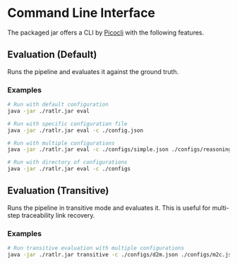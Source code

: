 # Command Line Interface

The packaged jar offers a CLI by [Picocli](https://picocli.info/) with the following features.

## Evaluation (Default)
Runs the pipeline and evaluates it against the ground truth.

### Examples
```bash
# Run with default configuration
java -jar ./ratlr.jar eval

# Run with specific configuration file
java -jar ./ratlr.jar eval -c ./config.json

# Run with multiple configurations
java -jar ./ratlr.jar eval -c ./configs/simple.json ./configs/reasoning

# Run with directory of configurations
java -jar ./ratlr.jar eval -c ./configs
```

## Evaluation (Transitive)
Runs the pipeline in transitive mode and evaluates it. This is useful for multi-step traceability link recovery.

### Examples
```bash
# Run transitive evaluation with multiple configurations
java -jar ./ratlr.jar transitive -c ./configs/d2m.json ./configs/m2c.json -e ./configs/eval.json
``` 